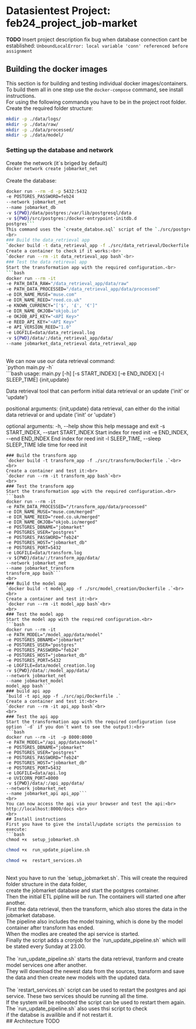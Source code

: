# Datasientest Project: feb24_project_job-market

**TODO** Insert project description
fix bug when database connection cant be established:
`UnboundLocalError: local variable 'conn' referenced before assignment`<br>

## Building the docker images
This section is for building and testing individual docker images/containers.<br>
To build them all in one step use the `docker-compose` command, see install instructions.<br>
For using the following commands you have to be in the project root folder.<br>
Create the required folder structure:<br>
```bash
mkdir -p ./data/logs/
mkdir -p ./data/raw/
mkdir -p ./data/processed/
mkdir -p ./data/model/
```
### Setting up the database and network
Create the network (it´s briged by default)<br>
`docker network create jobmarket_net`<br>
<br>
Create the database:<br>
```bash
docker run --rm -d -p 5432:5432 
-e POSTGRES_PASSWORD=feb24 
--network jobmarket_net 
--name jobmarket_db  
-v ${PWD}/data/postgres:/var/lib/postgresql/data 
-v ${PWD}/src/postgres:/docker-entrypoint-initdb.d
postgres``` 
This command uses the `create_databse.sql` script of the `./src/postgres` folder to create the database during its first start.
<br>
### Build the data_retrieval app
`docker build -t data_retrieval_app -f ./src/data_retrieval/Dockerfile .`<br>
Create a container to check if it works:<br>
`docker run --rm -it data_retrieval_app bash`<br>
### Test the data retireval app
Start the transformation app with the required configuration.<br>
```bash
docker run --rm -it 
-e PATH_DATA_RAW="/data_retrieval_app/data/raw" 
-e PATH_DATA_PROCESSED="/data_retrieval_app/data/processed" 
-e DIR_NAME_MUSE="muse.com" 
-e DIR_NAME_REED="reed.co.uk" 
-e KNOWN_CURRENCY="['$', '£', '€']" 
-e DIR_NAME_OKJOB="okjob.io" 
-e OKJOB_API_KEY="<API Key>" 
-e REED_API_KEY="<API Key>" 
-e API_VERSION_REED="1.0" 
-e LOGFILE=data/data_retrieval.log 
-v ${PWD}/data/:/data_retrieval_app/data/ 
--name jobmarket_data_retrieval data_retrieval_app
```
<br>
We can now use our data retrieval command:<br>
`python main.py -h`<br>
```bash
usage: main.py [-h] [-s START_INDEX] [-e END_INDEX] [-l SLEEP_TIME] {init,update}

Data retrieval tool that can perform initial data retrieval or an update ('init' or 'update')

positional arguments:
  {init,update}         data retrieval, can either do the initial data retrieval or and update ('init' or 'update')

optional arguments:
  -h, --help            show this help message and exit
  -s START_INDEX, --start START_INDEX
                        Start index for reed init
  -e END_INDEX, --end END_INDEX
                        End index for reed init
  -l SLEEP_TIME, --sleep SLEEP_TIME
                        Idle time for reed init
```
### Build the transform app
`docker build -t transform_app -f ./src/transform/Dockerfile .`<br>
<br>
Create a container and test it:<br>
`docker run --rm -it transform_app bash`<br>
<br>
### Test the transform app
Start the transformation app with the required configuration.<br>
```bash
docker run --rm -it 
-e PATH_DATA_PROCESSED="/transform_app/data/processed" 
-e DIR_NAME_MUSE="muse.com/merged" 
-e DIR_NAME_REED="reed.co.uk/merged" 
-e DIR_NAME_OKJOB="okjob.io/merged" 
-e POSTGRES_DBNAME="jobmarket" 
-e POSTGRES_USER="postgres" 
-e POSTGRES_PASSWORD="feb24" 
-e POSTGRES_HOST="jobmarket_db" 
-e POSTGRES_PORT=5432 
-e LOGFILE=data/transform.log 
-v ${PWD}/data/:/transform_app/data/ 
--network jobmarket_net
--name jobmarket_transform
transform_app bash``` 
<br>
### Build the model app
`docker build -t model_app -f ./src/model_creation/Dockerfile .`<br>
<br>
Create a container and test it:<br>
`docker run --rm -it model_app bash`<br>
<br>
### Test the model app
Start the model app with the required configuration.<br>
```bash
docker run --rm -it 
-e PATH_MODEL="/model_app/data/model" 
-e POSTGRES_DBNAME="jobmarket" 
-e POSTGRES_USER="postgres" 
-e POSTGRES_PASSWORD="feb24" 
-e POSTGRES_HOST="jobmarket_db" 
-e POSTGRES_PORT=5432 
-e LOGFILE=data/model_creation.log 
-v ${PWD}/data/:/model_app/data/ 
--network jobmarket_net
--name jobmarket_model
model_app bash``` 
### build api app
`build -t api_app -f ./src/api/Dockerfile .`
Create a container and test it:<br>
`docker run --rm -it api_app bash`<br>
<br>
### Test the api app
Start the transformation app with the required configuration (use option `-d` if you don´t want to see the output):<br>
```bash
docker run --rm -it  -p 8000:8000 
-e PATH_MODEL="/api_app/data/model"  
-e POSTGRES_DBNAME="jobmarket"  
-e POSTGRES_USER="postgres"  
-e POSTGRES_PASSWORD="feb24"  
-e POSTGRES_HOST="jobmarket_db"  
-e POSTGRES_PORT=5432  
-e LOGFILE=data/api.log  
-e UVICORN_PORT=8000 
-v ${PWD}/data/:/api_app/data/  
--network jobmarket_net 
--name jobmarket_api api_app``` 
<br>
You can now access the api via your browser and test the api:<br>
http://localhost:8000/docs <br>
<br>
## Install instructions
First you have to give the install/update scripts the permission to execute:
```bash
chmod +x  setup_jobmarket.sh
```
```bash
chmod +x  run_update_pipeline.sh
```
```bash
chmod +x  restart_services.sh
```
<br>
Next you have to run the `setup_jobmarket.sh`. This will create the required folder structure in the data folder,<br>
create the jobmarket database and start the postgres container.<br> 
Then the initial ETL pipline will be run. The containers will started one after another. <br>
First the data retrieval, then the transform, which also stores the data in the jobmarket database.<br>
The pipeline also includes the model training, which is done by the model container after transform has ended.<br>
When the modles are created the api service is started.<br>
Finally the script adds a cronjob for the `run_update_pipeline.sh` which will be stated every Sunday at 23.00.<br>
<br>
The `run_update_pipeline.sh` starts the data retrieval, tranform and create model services one after another.<br>
They will download the newest data from the sources, transform and save the data and then create new models with the updated data.<br>
<br>
The `restart_services.sh` script can be used to restart the postgres and api service. These two services should be running all the time.<br>
If the system will be rebooted the script can be used to restart them again. The `run_update_pipeline.sh` also uses thsi script to check<br>
if the databse is availible and if not restart it.<br>
## Architecture
TODO